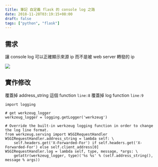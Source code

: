 ```yaml
---
title: 筆記 自定義 flask 的 console log 之路
date: 2018-11-28T03:19:15+08:00
draft: false
tags: ["python", "flask"]
---
```


## 需求
讓 console log 可以正確顯示來源 ip
而不是被 web server 轉發的 ip

![](https://i.imgur.com/2saUiKz.png)


## 實作修改
覆蓋掉 address_string 這個 function `line:8`
覆蓋掉 log function `line:9`
```python=
import logging

# get werkzeug_logger
werkzeug_logger = logging.getLogger('werkzeug')

# Override the built-in werkzeug logging function in order to change the log line format.
from werkzeug.serving import WSGIRequestHandler
WSGIRequestHandler.address_string = lambda self: \
    self.headers.get('X-Forwarded-For') if self.headers.get('X-Forwarded-For') else self.client_address[0]
WSGIRequestHandler.log = lambda self, type, message, *args: \
    getattr(werkzeug_logger, type)('%s %s' % (self.address_string(), message % args))
```
